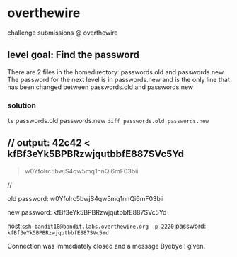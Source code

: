 # overthewire
 challenge submissions @ overthewire
 
## level goal: Find the password

There are 2 files in the homedirectory: passwords.old and passwords.new. 
The password for the next level is in passwords.new and is the only line that has been changed between passwords.old 
and passwords.new

### solution

`ls` passwords.old passwords.new
`diff passwords.old passwords.new`

//
output:
42c42
< kfBf3eYk5BPBRzwjqutbbfE887SVc5Yd
---
> w0Yfolrc5bwjS4qw5mq1nnQi6mF03bii

//

old password: w0Yfolrc5bwjS4qw5mq1nnQi6mF03bii

new password: kfBf3eYk5BPBRzwjqutbbfE887SVc5Yd 






host:`ssh bandit18@bandit.labs.overthewire.org -p 2220`
password: `kfBf3eYk5BPBRzwjqutbbfE887SVc5Yd`

Connection was immediately closed and a message Byebye ! given.





